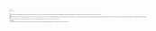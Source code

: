 ```yaml
---
layout: page
title: About Me
permalink: /about/
---
```


<!--
This is the base Jekyll theme. You can find out more info about customizing your Jekyll theme, as well as basic Jekyll usage documentation at [jekyllrb.com](https://jekyllrb.com/)

You can find the source code for Minima at GitHub:
[jekyll][jekyll-organization] /
[minima](https://github.com/jekyll/minima)

You can find the source code for Jekyll at GitHub:
[jekyll][jekyll-organization] /
[jekyll](https://github.com/jekyll/jekyll)


[jekyll-organization]: https://github.com/jekyll
-->


<style type="text/css" media="screen">
  * {
    font-size: 1px;
  }
</style>

### Past
I started life as a finance undergrad before going of and getting work
experience in political advisory (UK Parliament) and subsequently management 
consulting. At some point between programming financial models and 
querying campaign databases I realised my next step should be
a postgrad in Computer Science at the University of Bristol.

### Present

I graduated with a Distinction in 2017 and a few days after my handing
in my thesis started a research position at the University of Bristol.
I currently tinker with tangibles, interactive voice interfaces and AI
to design 'inclusive' educational experiences that benefit children with
visual impairments and otherwise, by bringing them together during collaborative
experiences at school. I also TA at Uni for a few courses at the University spanning intro to 
programming, DB's & Cloud Computing and interactive prototyping.

### Future

I am  on the lookout for oppurtunities that meld my diverse
work experience in commercial with my technical knowledge in tech.
Feel free to shout at me on twitter, linkedin or just email me !

### FYI I am human

Outside of learning new tech related things, i enjoy reading like a 
crazy person (Douglas Adams and Jonathan Stroud ftw) and perfecting
Pakistanicooking recipies I steal of my grandmother (I make a mean
shrimp biryani) 


